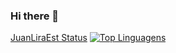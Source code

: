 ### Hi there 👋
[JuanLiraEst Status](https://github-readme-stats.vercel.app/api?username=JuanLiraEst&theme=dark&show_icons=true)
[![Top Linguagens](https://github-readme-stats.vercel.app/api/top-langs/?username=JuanLiraEst&theme=dark&layout=compact)](https://github.com/anuraghazra/github-readme-stats)


<!--
**JuanLiraEst/JuanLiraEst** is a ✨ _special_ ✨ repository because its `README.md` (this file) appears on your GitHub profile.

Here are some ideas to get you started:

- 🔭 I’m currently working on ...
- 🌱 I’m currently learning ...
- 👯 I’m looking to collaborate on ...
- 🤔 I’m looking for help with ...
- 💬 Ask me about ...
- 📫 How to reach me: ...
- 😄 Pronouns: ...
- ⚡ Fun fact: ...
-->
